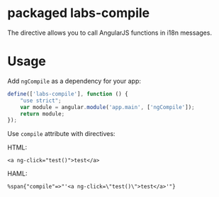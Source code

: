 # packaged labs-compile

The directive allows you to call AngularJS functions in i18n messages.
# Usage

Add `ngCompile` as a dependency for your app:

```javascript
define(['labs-compile'], function () {
    "use strict";
    var module = angular.module('app.main', ['ngCompile']);
    return module;
});
```
Use `compile` attribute with directives:

HTML:
```
<a ng-click="test()">test</a>
```

HAML:
```
%span{"compile"=>"'<a ng-click=\"test()\">test</a>'"}
```
